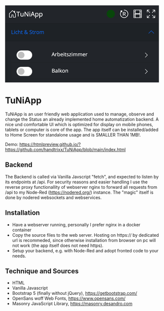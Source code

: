 ![Alt text](TuNiApp_1000.png?raw=true "TuNiApp")

# TuNiApp
TuNiApp is an user friendly web application used to manage, observe and change the Status an already implemented home automatization backend.
A nice und comfortable UI which is optimized for display on mobile phones, tablets or computer is core of the app.
The app itself can be installed/added to Home Screen for standalone usage and is SMALLER THAN 1MB!.

Demo: https://htmlpreview.github.io/?https://github.com/handtrixx/TuNiApp/blob/main/index.html 

## Backend
The Backend is called via Vanilla Javscript "fetch", and expected to listen by its endpoints at /api. For security reasons and easier handling I use the reverse proxy functionallity of webserver nginx to forward all requests from /api to my Node-Red (https://nodered.org/) instance. The "magic" itself is done by nodered websockets and webservices.


## Installation
- Have a webserver running, personally I prefer nginx in a docker container
- Copy the source files to the web server. Hosting on https:// by dedicated url is recommeded, since otherwise installation from browser on pc will not work (the app itself does not need https).
- Setup your backend, e.g. with Node-Red and adopt fronted code to your needs.


## Technique and Sources
- HTML
- Vanilla Javascript
- Bootstrap 5 (finally without jQuery), https://getbootstrap.com/
- OpenSans woff Web Fonts, https://www.opensans.com/
- Masonry JavaScript Library, https://masonry.desandro.com